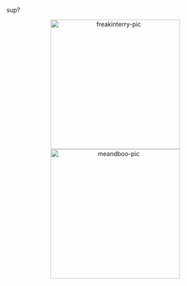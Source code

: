 sup?

<div align="center">
  <a href="https://github.com/parreira7">
  <img align="center" alt="freakinterry-pic" height="300", style="border.radius=50px;" src="https://i.pinimg.com/originals/f7/dd/35/f7dd35eaf5ed41acf77c77ac96dbb5b9.gif">
  <img align="center" alt="meandboo-pic" height="300", style="border.radius=50px;" src="https://townsquare.media/site/622/files/2010/06/tenpole.gif">
</div>
